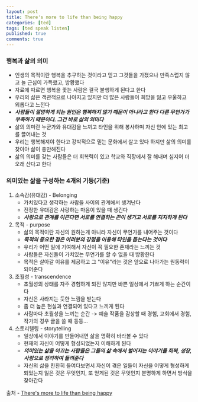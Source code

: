 ```yaml
---
layout: post
title: There's more to life than being happy
categories: [ted]
tags: [ted speak listen]
published: true
comments: true
---
```


### 행복과 삶의 의미
- 인생의 목적이란 행복을 추구하는 것이라고 믿고 그것들을 가졌으나 만족스럽지 않고 늘 근심이 가득했고, 방황했다 
- 자료에 따르면 행복을 좇는 사람은 결국 불행하게 된다고 한다
- 우리의 삶은 객관적으로 나아지고 있지만 더 많은 사람들이 희망을 잃고 우울하고 외롭다고 느낀다
- ***사람들이 절망하게 되는 원인은 행복하지 않기 때문이 아니라고 한다 다른 무언가가 부족하기 때문이다. 그건 바로 삶의 의미다***
- 삶의 의미란 누군가와 유대감을 느끼고 타인을 위해 봉사하며 자신 안에 있는 최고를 끌어내는 것
- 우리는 행복해져야 한다고 강박적으로 믿는 문화에서 살고 있다 하지만 삶의 의미를 찾아야 삶이 충만해진다
- 삶의 의미를 갖는 사람들은 더 회복력이 있고 학교와 직장에서 잘 해내며 심지어 더 오래 산다고 한다

### 의미있는 삶을 구성하는 4개의 기둥(기준)
1. 소속감(유대감) - Belonging
    - 가치있다고 생각하는 사람들 사이의 관계에서 생겨난다
    - 진정한 유대감은 사랑하는 마음이 있을 때 생긴다
    - ***사랑으로 관계를 이끈다면 서로를 연결하는 끈이 생기고 서로를 지지하게 된다***
2. 목적 - purpose
    - 삶의 목적이란 자신의 원하는게 아니라 자신이 무언가를 내어주는 것이다
    - ***목적의 중요한 점은 여러분의 강점을 이용해 타인을 돕는다는 것이다***
    - 우리가 어떤 일에 기여해서 자신이 꼭 필요한 존재라는 느끼는 것
    - 사람들은 자신들이 가치있는 무언가를 할 수 없을 때 방황한다
    - 목적은 살아갈 이유를 제공하고 그 "이유"라는 것은 앞으로 나아가는 원동력이 되어준다
3. 초월성 - transcendence
    - 초월성의 상태를 자주 경험하게 되진 않지만 바쁜 일상에서 기쁘게 하는 순간이다
    - 자신은 사라지는 듯한 느낌을 받는다
    - 좀 더 높은 현실과 연결되어 있다고 느끼게 된다
    - 사람마다 초월성을 느끼는 순간 -> 예술 작품을 감상할 때 경험, 교회에서 경험, 작가의 경우 글을 쓸 때 등등...
4. 스토리텔링 - storytelling
    - 일상에서 이야기를 만들어내면 삶을 명확히 바라볼 수 있다
    - 현재의 자신이 어떻게 형성되었는지 이해하게 된다
    - ***의미있는 삶을 이끄는 사람들은 그들의 삶 속에서 벌어지는 이야기를 회복, 성장, 사랑으로 정리하여 들려준다***
    - 자신의 삶을 찬찬히 들여다보면서 자신이 겪은 일들이 자신을 어떻게 형성하게 되었는지 잃은 것은 무엇인지, 또 얻게된 것은 무엇인지 분명하게 하면서 방식을 찾아간다

출처 - [There's more to life than being happy](https://www.ted.com/talks/emily_esfahani_smith_there_s_more_to_life_than_being_happy?referrer=playlist-how_to_notice_and_build_joy_into_your_life)
